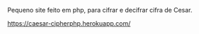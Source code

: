 Pequeno site feito em php, para cifrar e decifrar cifra de Cesar.

https://caesar-cipherphp.herokuapp.com/

